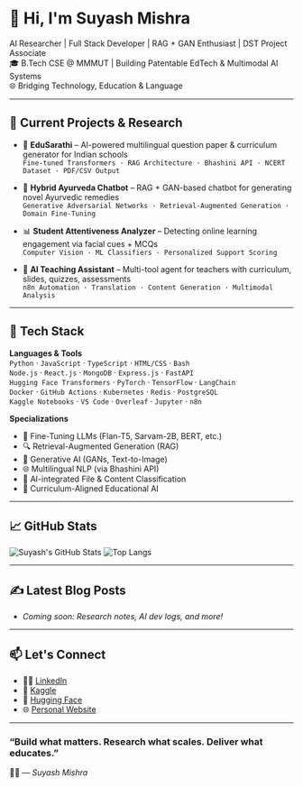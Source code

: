 # 👋 Hi, I'm Suyash Mishra

 AI Researcher | Full Stack Developer | RAG + GAN Enthusiast |  DST Project Associate  
🎓 B.Tech CSE @ MMMUT | Building Patentable EdTech & Multimodal AI Systems  
🌐 Bridging Technology, Education & Language

---

## 🧩 Current Projects & Research

- 🔬 **EduSarathi** – AI-powered multilingual question paper & curriculum generator for Indian schools  
  `Fine-tuned Transformers · RAG Architecture · Bhashini API · NCERT Dataset · PDF/CSV Output`

- 🧠 **Hybrid Ayurveda Chatbot** – RAG + GAN-based chatbot for generating novel Ayurvedic remedies  
  `Generative Adversarial Networks · Retrieval-Augmented Generation · Domain Fine-Tuning`

- 📊 **Student Attentiveness Analyzer** – Detecting online learning engagement via facial cues + MCQs  
  `Computer Vision · ML Classifiers · Personalized Support Scoring`

- 🤖 **AI Teaching Assistant** – Multi-tool agent for teachers with curriculum, slides, quizzes, assessments  
  `n8n Automation · Translation · Content Generation · Multimodal Analysis`

---

## 🔧 Tech Stack

**Languages & Tools**  
`Python` · `JavaScript` · `TypeScript` · `HTML/CSS` · `Bash`  
`Node.js` · `React.js` · `MongoDB` · `Express.js` · `FastAPI`  
`Hugging Face Transformers` · `PyTorch` · `TensorFlow` · `LangChain`  
`Docker` · `GitHub Actions` · `Kubernetes` · `Redis` · `PostgreSQL`  
`Kaggle Notebooks` · `VS Code` · `Overleaf` · `Jupyter` · `n8n`

**Specializations**  
- 🔁 Fine-Tuning LLMs (Flan-T5, Sarvam-2B, BERT, etc.)  
- 🔍 Retrieval-Augmented Generation (RAG)  
- 🎨 Generative AI (GANs, Text-to-Image)  
- 🌐 Multilingual NLP (via Bhashini API)  
- 📂 AI-integrated File & Content Classification  
- 📘 Curriculum-Aligned Educational AI

---

## 📈 GitHub Stats

![Suyash's GitHub Stats](https://github-readme-stats.vercel.app/api?username=SuyashMishr&show_icons=true&theme=radical)
![Top Langs](https://github-readme-stats.vercel.app/api/top-langs/?username=SuyashMishr&layout=compact&theme=radical)

---

## ✍️ Latest Blog Posts

<!-- BLOG-POST-LIST:START -->
- *Coming soon: Research notes, AI dev logs, and more!*
<!-- BLOG-POST-LIST:END -->

---

## 📫 Let's Connect

- 🧑‍💼 [LinkedIn](https://www.linkedin.com/in/suyash-mishra07/)  
- 🧪 [Kaggle](https://www.kaggle.com/suyashmishra07)  
- 🧠 [Hugging Face](https://huggingface.co/SuyashMishra)  
- 🌐 [Personal Website](https://suyashspace.netlify.app) 

---

### “Build what matters. Research what scales. Deliver what educates.”  
🧑‍🔬 — *Suyash Mishra*
